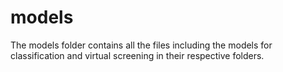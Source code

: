 # models

The models folder contains all the files including the models for classification and virtual screening in their respective folders.
